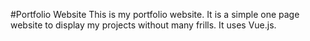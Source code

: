 #Portfolio Website
This is my portfolio website. It is a simple one page website to display my projects without many frills.
It uses Vue.js.